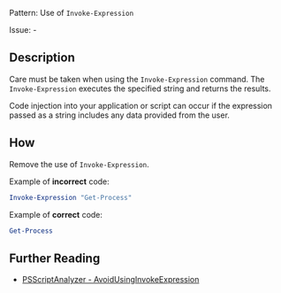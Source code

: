 Pattern: Use of `Invoke-Expression`

Issue: -

## Description

Care must be taken when using the `Invoke-Expression` command. The `Invoke-Expression` executes the specified string and returns the results.

Code injection into your application or script can occur if the expression passed as a string includes any data provided from the user.

## How

Remove the use of `Invoke-Expression`.

Example of **incorrect** code:

``` PowerShell
Invoke-Expression "Get-Process"
```

Example of **correct** code:

``` PowerShell
Get-Process
```

## Further Reading

* [PSScriptAnalyzer - AvoidUsingInvokeExpression](https://github.com/PowerShell/PSScriptAnalyzer/blob/master/RuleDocumentation/AvoidUsingInvokeExpression.md)
